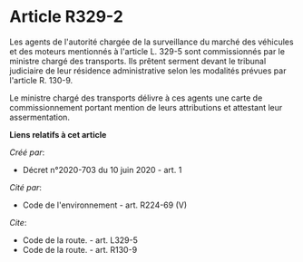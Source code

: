 # Article R329-2

Les agents de l'autorité chargée de la surveillance du marché des véhicules et des moteurs mentionnés à l'article L. 329-5
sont commissionnés par le ministre chargé des transports. Ils prêtent serment devant le tribunal judiciaire de leur résidence
administrative selon les modalités prévues par l'article R. 130-9. 

Le ministre chargé des transports délivre à ces agents une carte de commissionnement portant mention de leurs attributions et
attestant leur assermentation.

**Liens relatifs à cet article**

_Créé par_:

  - Décret n°2020-703 du 10 juin 2020 - art. 1

_Cité par_:

  - Code de l'environnement - art. R224-69 (V)

_Cite_:

  - Code de la route. - art. L329-5
  - Code de la route. - art. R130-9
